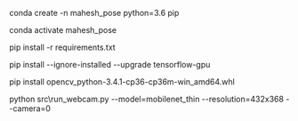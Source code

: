 conda create -n mahesh_pose python=3.6 pip

conda activate mahesh_pose

pip install -r requirements.txt

pip install --ignore-installed --upgrade tensorflow-gpu


pip install opencv_python-3.4.1-cp36-cp36m-win_amd64.whl


python src\run_webcam.py --model=mobilenet_thin --resolution=432x368 --camera=0


